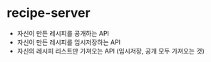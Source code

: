 # recipe-server

- 자신이 만든 레시피를 공개하는 API
- 자신이 만든 레시피를 임시저장하는 API
- 자신의 레시피 리스트만 가져오는 API (임시저장, 공개 모두 가져오는 것)